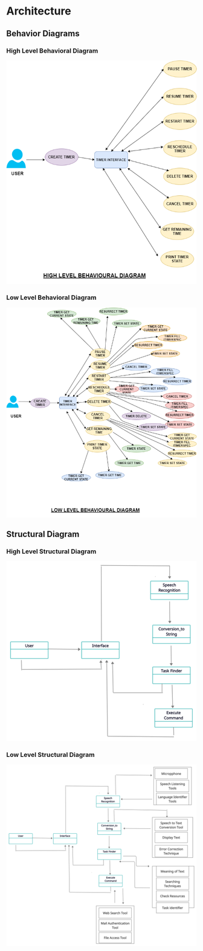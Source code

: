 
# Architecture


## Behavior Diagrams

### High Level Behavioral Diagram
![High Level Use Case Diagram](https://github.com/Ashwani008/LTTS_PROJECT/blob/main/2_Architecture/Behavioural%20Diagram/High%20Level%20Behavioural%20Diagram.png)


### Low Level Behavioral Diagram
![Low Level Use Case Diagram](https://github.com/Ashwani008/LTTS_PROJECT/blob/main/2_Architecture/Behavioural%20Diagram/Low%20Level%20Behavioural%20Diagram.png)

## Structural Diagram

### High Level Structural Diagram
![High Level Structural Diagram](https://github.com/Ashwani008/LTTS_Mini_Project/blob/main/2.Architecture/Structure%20Diagram/High%20Level%20Structural%20Diagram.png)


### Low Level Structural Diagram
![Low Level Structural Diagram](https://github.com/Ashwani008/LTTS_Mini_Project/blob/main/2.Architecture/Structure%20Diagram/Low%20Level%20Structural%20Diagram.png)
